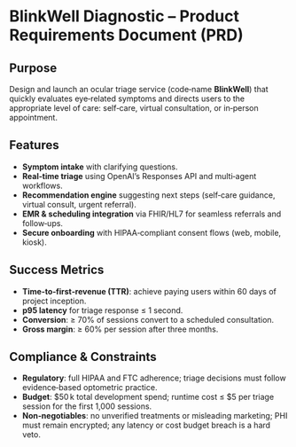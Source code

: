 # BlinkWell Diagnostic – Product Requirements Document (PRD)

## Purpose

Design and launch an ocular triage service (code‑name **BlinkWell**) that quickly evaluates eye‑related symptoms and directs users to the appropriate level of care: self‑care, virtual consultation, or in‑person appointment.

## Features

- **Symptom intake** with clarifying questions.
- **Real‑time triage** using OpenAI’s Responses API and multi‑agent workflows.
- **Recommendation engine** suggesting next steps (self‑care guidance, virtual consult, urgent referral).
- **EMR & scheduling integration** via FHIR/HL7 for seamless referrals and follow‑ups.
- **Secure onboarding** with HIPAA‑compliant consent flows (web, mobile, kiosk).

## Success Metrics

- **Time‑to‑first‑revenue (TTR)**: achieve paying users within 60 days of project inception.
- **p95 latency** for triage response ≤ 1 second.
- **Conversion**: ≥ 70% of sessions convert to a scheduled consultation.
- **Gross margin**: ≥ 60% per session after three months.

## Compliance & Constraints

- **Regulatory**: full HIPAA and FTC adherence; triage decisions must follow evidence‑based optometric practice.
- **Budget**: $50 k total development spend; runtime cost ≤ $5 per triage session for the first 1,000 sessions.
- **Non‑negotiables**: no unverified treatments or misleading marketing; PHI must remain encrypted; any latency or cost budget breach is a hard veto.

